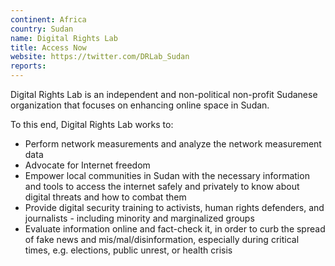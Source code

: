 ```yaml
---
continent: Africa
country: Sudan
name: Digital Rights Lab
title: Access Now
website: https://twitter.com/DRLab_Sudan
reports:
---
```


Digital Rights Lab is an independent and non-political non-profit Sudanese organization that focuses on enhancing online space in Sudan.

To this end, Digital Rights Lab works to:

* Perform network measurements and analyze the network measurement data
* Advocate for Internet freedom
* Empower local communities in Sudan with the necessary information and tools to access the internet safely and privately to know about digital threats and how to combat them
* Provide digital security training to activists, human rights defenders, and journalists - including minority and marginalized groups
* Evaluate information online and fact-check it, in order to curb the spread of fake news and mis/mal/disinformation, especially during critical times, e.g. elections, public unrest, or health crisis
